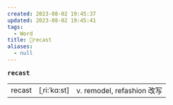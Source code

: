 ```yaml
---
created: 2023-08-02 19:45:37
updated: 2023-08-02 19:45:41
tags:
  - Word
title: 📖recast
aliases:
  - null
---
```


<pre><strong>recast</strong></pre>
|   |   |   |
|---|---|---|
|recast|[ˌri:ˈkɑ:st]|v. remodel, refashion 改写|